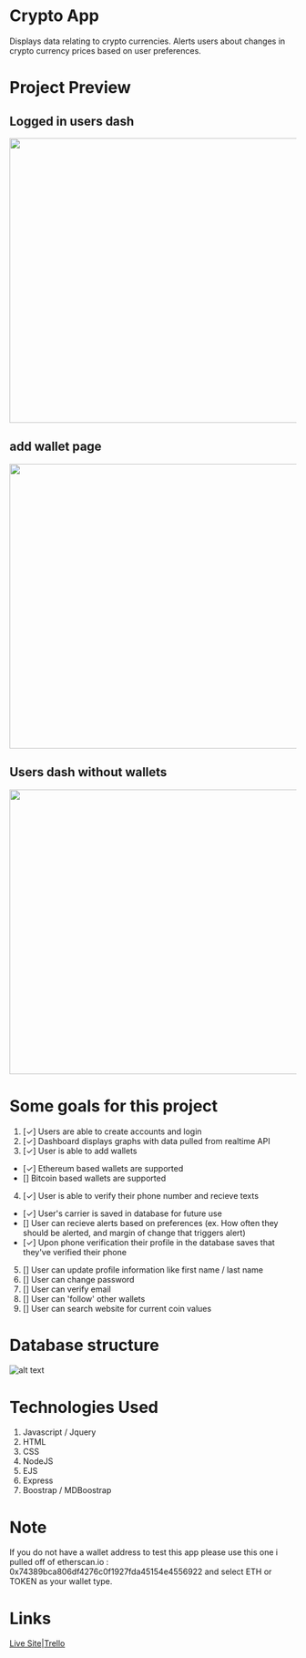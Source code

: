 # Crypto App
Displays data relating to crypto currencies. Alerts users about changes in crypto currency prices based on user preferences.

# Project Preview

## Logged in users dash
<img src="https://i.imgur.com/pJgqhZL.png" width="750px" height="500px">

## add wallet page
<img src="https://i.imgur.com/Lq1Qqq7.png" width="750px" height="500px">

## Users dash without wallets
<img src="https://i.imgur.com/vAGFlAL.png" width="750px" height="500px">


# Some goals for this project

1. [✓] Users are able to create accounts and login
2. [✓] Dashboard displays graphs with data pulled from realtime API
3. [✓] User is able to add wallets 
- [✓] Ethereum based wallets are supported
- [] Bitcoin based wallets are supported
4. [✓] User is able to verify their phone number and recieve texts
- [✓] User's carrier is saved in database for future use
- [] User can recieve alerts based on preferences (ex. How often they 
	should be alerted, and margin of change that triggers alert)
- [✓] Upon phone verification their profile in the database saves that they've verified their phone
5. [] User can update profile information like first name / last name 
6. [] User can change password
7. [] User can verify email
8. [] User can 'follow' other wallets
9. [] User can search website for current coin values

# Database structure
![alt text](https://i.imgur.com/GWnkkxp.png "Dataflow graph")


# Technologies Used
1. Javascript / Jquery
2. HTML
3. CSS
4. NodeJS
5. EJS
6. Express
7. Boostrap /  MDBoostrap

# Note
 If you do not have a wallet address to test this app please use this one i pulled off of etherscan.io : 0x74389bca806df4276c0f1927fda45154e4556922 
 and select ETH or TOKEN as your wallet type.
# Links
<a href="https://cryptocurrencyalert.herokuapp.com" target="_blank">Live Site</a>|<a href="https://trello.com/b/4OQcMTO5/project-2" target="_blank">Trello</a>
